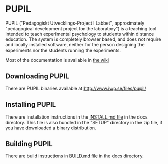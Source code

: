 # PUPIL

PUPIL ("Pedagogiskt Utvecklings-Project I Labbet", approximately "pedagogical development
project for the laboratory") is a teaching tool intended to teach experimental psychology to students
within distance education. The system is completely browser based, and does not require and
locally installed software, neither for the person designing the experiments nor the students running
the experiments.

Most of the documentation is available in [the wiki](https://github.com/MIUNPsychology/PUPIL/wiki)

## Downloading PUPIL

There are PUPIL binaries available at http://www.jwp.se/files/pupil/

## Installing PUPIL

There are installation instructions in the [INSTALL.md file](docs/INSTALL.md) in the docs 
directory. This file is also bundled in the "SETUP" directory in the zip file, if you have 
downloaded a binary distribution.

## Building PUPIL

There are build instructions in [BUILD.md file](docs/BUILD.md) in the docs 
directory.


